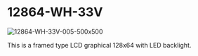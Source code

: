 # 12864-WH-33V


![12864-WH-33V-005-500x500](https://user-images.githubusercontent.com/4562957/141742336-52ab2d08-6bf8-490f-9fe6-eb69a9b734de.jpg)

This is a framed type LCD graphical 128x64 with LED backlight.
